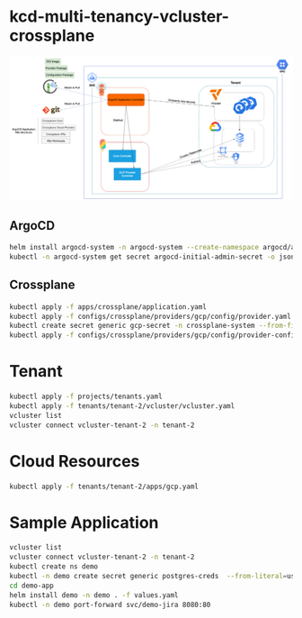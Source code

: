 # kcd-multi-tenancy-vcluster-crossplane

![Alt text](./img/argocd_crossplane_vcluster_architecture_demo.png)

## ArgoCD 
```bash
helm install argocd-system -n argocd-system --create-namespace argocd/argo-cd
kubectl -n argocd-system get secret argocd-initial-admin-secret -o jsonpath="{.data.password}" | base64 -d
```
## Crossplane
```bash
kubectl apply -f apps/crossplane/application.yaml
kubectl apply -f configs/crossplane/providers/gcp/config/provider.yaml
kubectl create secret generic gcp-secret -n crossplane-system --from-file=creds=./gcp-sa.json
kubectl apply -f configs/crossplane/providers/gcp/config/provider-config.yaml
```

# Tenant
```bash
kubectl apply -f projects/tenants.yaml
kubectl apply -f tenants/tenant-2/vcluster/vcluster.yaml
vcluster list
vcluster connect vcluster-tenant-2 -n tenant-2
```
# Cloud Resources
```bash
kubectl apply -f tenants/tenant-2/apps/gcp.yaml
```

# Sample Application
```bash
vcluster list
vcluster connect vcluster-tenant-2 -n tenant-2
kubectl create ns demo
kubectl -n demo create secret generic postgres-creds  --from-literal=username=demo-user-2 --from-literal=password=changeme
cd demo-app
helm install demo -n demo . -f values.yaml
kubectl -n demo port-forward svc/demo-jira 8080:80
```
